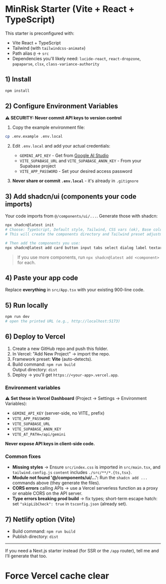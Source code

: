 
# MinRisk Starter (Vite + React + TypeScript)

This starter is preconfigured with:
- Vite React + TypeScript
- Tailwind (with `tailwindcss-animate`)
- Path alias `@` → `src`
- Dependencies you'll likely need: `lucide-react`, `react-dropzone`, `papaparse`, `clsx`, `class-variance-authority`

## 1) Install
```bash
npm install
```

## 2) Configure Environment Variables
**⚠️ SECURITY: Never commit API keys to version control**

1. Copy the example environment file:
```bash
cp .env.example .env.local
```

2. Edit `.env.local` and add your actual credentials:
   - `GEMINI_API_KEY` - Get from [Google AI Studio](https://makersuite.google.com/app/apikey)
   - `VITE_SUPABASE_URL` and `VITE_SUPABASE_ANON_KEY` - From your Supabase project
   - `VITE_APP_PASSWORD` - Set your desired access password

3. **Never share or commit `.env.local`** - it's already in `.gitignore`

## 3) Add shadcn/ui (components your code imports)
Your code imports from `@/components/ui/...`. Generate those with shadcn:

```bash
npx shadcn@latest init
# Choose: TypeScript, Default style, Tailwind, CSS vars (ok), Base color: slate (or your choice)
# This will create the components directory and Tailwind preset adjustments.

# Then add the components you use:
npx shadcn@latest add card button input tabs select dialog label textarea checkbox popover radio-group table
```

> If you use more components, run `npx shadcn@latest add <component>` for each.

## 4) Paste your app code
Replace **everything** in `src/App.tsx` with your existing 900-line code.

## 5) Run locally
```bash
npm run dev
# open the printed URL (e.g., http://localhost:5173)
```

## 6) Deploy to Vercel
1. Create a new GitHub repo and push this folder.
2. In Vercel: "Add New Project" → import the repo.
3. Framework preset: **Vite** (auto-detects).
4. Build command: `npm run build`  
   Output directory: `dist`
5. Deploy → you'll get `https://<your-app>.vercel.app`.

### Environment variables
⚠️ **Set these in Vercel Dashboard** (Project → Settings → Environment Variables):
- `GEMINI_API_KEY` (server-side, no VITE_ prefix)
- `VITE_APP_PASSWORD`
- `VITE_SUPABASE_URL`
- `VITE_SUPABASE_ANON_KEY`
- `VITE_AT_PATH=/api/gemini`

**Never expose API keys in client-side code.**

### Common fixes
- **Missing styles** → Ensure `src/index.css` is imported in `src/main.tsx`, and `tailwind.config.js` `content` includes `./src/**/*.{ts,tsx}`.
- **Module not found '@/components/ui/...':** Run the `shadcn add ...` commands above (they generate the files).
- **CORS errors** calling APIs → use a Vercel serverless function as a proxy or enable CORS on the API server.
- **Type errors breaking prod build** → fix types; short-term escape hatch: set `"skipLibCheck": true` in `tsconfig.json` (already set).

## 7) Netlify option (Vite)
- Build command: `npm run build`
- Publish directory: `dist`

---

If you need a Next.js starter instead (for SSR or the `/app` router), tell me and I’ll generate that too.
# Force Vercel cache clear
